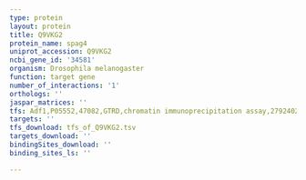 ```yaml
---
type: protein
layout: protein
title: Q9VKG2
protein_name: spag4
uniprot_accession: Q9VKG2
ncbi_gene_id: '34581'
organism: Drosophila melanogaster
function: target gene
number_of_interactions: '1'
orthologs: ''
jaspar_matrices: ''
tfs: Adf1,P05552,47082,GTRD,chromatin immunoprecipitation assay,27924024%5Buid%5D,No
targets: ''
tfs_download: tfs_of_Q9VKG2.tsv
targets_download: ''
bindingSites_download: ''
binding_sites_ls: ''

---
```

